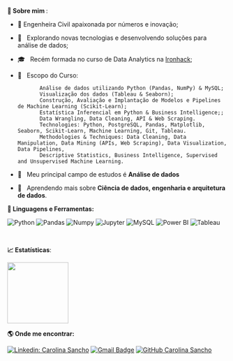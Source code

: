 <b> :woman: Sobre mim </b>:

- :woman: Engenheira Civil apaixonada por números e inovação;

- 🤔 &nbsp; Explorando novas tecnologias e desenvolvendo soluções para análise de dados;

- 🎓 &nbsp; Recém formada no curso de Data Analytics na <a href="https://www.ironhack.com/en">Ironhack</a>;

- 🚀 &nbsp; Escopo do Curso:

             Análise de dados utilizando Python (Pandas, NumPy) & MySQL;
             Visualização dos dados (Tableau & Seaborn);
             Construção, Avaliação e Implantação de Modelos e Pipelines de Machine Learning (Scikit-Learn);
             Estatística Inferencial em Python & Business Intelligence;;
             Data Wrangling, Data Cleaning, API & Web Scraping.
             Technologies: Python, PostgreSQL, Pandas, Matplotlib, Seaborn, Scikit-Learn, Machine Learning, Git, Tableau.
             Methodologies & Techniques: Data Cleaning, Data Manipulation, Data Mining (APIs, Web Scraping), Data Visualization, Data Pipelines, 
             Descriptive Statistics, Business Intelligence, Supervised and Unsupervised Machine Learning.

- 💼 &nbsp; Meu principal campo de estudos é **Análise de dados**

- 🌱 &nbsp; Aprendendo mais sobre **Ciência de dados, engenharia e arquitetura de dados**.


<b> 🚀 **Linguagens e Ferramentas</b>:**

 ![Python](https://img.shields.io/badge/-Python-black?style=flat-square&logo=Python)
 ![Pandas](https://img.shields.io/badge/-Pandas-black?style=flat-square&logo=Pandas)
 ![Numpy](https://img.shields.io/badge/-Numpy-black?style=flat-square&logo=Numpy)
 ![Jupyter](https://img.shields.io/badge/-Jupyter-black?style=flat-square&logo=Jupyter)
 ![MySQL](https://img.shields.io/badge/-MySQL-333333?style=flat&logo=mysql)
 ![Power BI](https://img.shields.io/badge/-Power%20BI-black?style=plastic&logo=Power-BI)
 ![Tableau](https://img.shields.io/badge/-Tableau-black?style=plastic&logo=Tableau)
 
 
  <br>

<b> :chart_with_upwards_trend: Estatísticas</b>:


<a href="https://github.com/carolinasancho">
  <img height="140em" src="https://github-readme-stats.vercel.app/api/top-langs/?username=carolinasancho&layout=compact&langs_count=8&theme=dark"/>
</a>

<b> :earth_americas: Onde me encontrar:  </b>


[![Linkedin: Carolina Sancho](https://img.shields.io/badge/-carolinasancho-blue?style=flat-square&logo=Linkedin&logoColor=white&link=https://www.linkedin.com/in/carolinatsancho/)](https://www.linkedin.com/in/carolinatsancho/)
[![Gmail Badge](https://img.shields.io/badge/-carolinasancho@id.uff.br-006bed?style=flat-square&logo=Gmail&logoColor=white&link=mailto:carolinasancho@id.uff.br)](mailto:carolinasancho@id.uff.br)
[![GitHub Carolina Sancho]( https://img.shields.io/github/followers/VanessaSwerts?label=follow&style=social)](https://github.com/carolinasancho)
